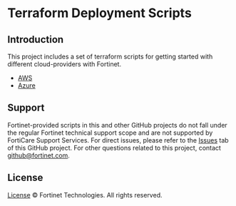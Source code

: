 # Terraform Deployment Scripts
## Introduction
This project includes a set of terraform scripts for getting started with different cloud-providers with Fortinet.

* [AWS](https://github.com/fortinet/fortiproxy-terraform/tree/main/aws)
* [Azure](https://github.com/fortinet/fortiproxy-terraform/tree/main/azure)

## Support
Fortinet-provided scripts in this and other GitHub projects do not fall under the regular Fortinet technical support scope and are not supported by FortiCare Support Services.
For direct issues, please refer to the [Issues](https://github.com/fortinet/fortiproxy-terraform/issues) tab of this GitHub project.
For other questions related to this project, contact [github@fortinet.com](mailto:github@fortinet.com).

## License
[License](https://github.com/fortinet/fortiproxy-terraform/blob/master/LICENSE) © Fortinet Technologies. All rights reserved.


